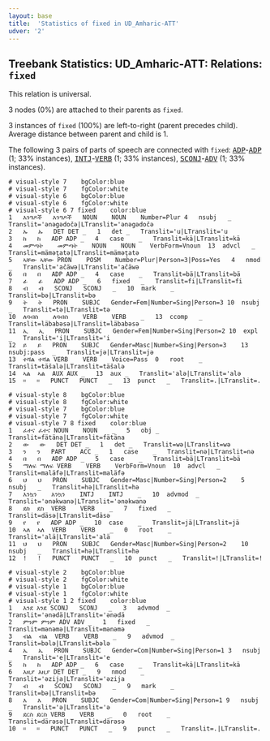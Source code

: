 ```yaml
---
layout: base
title:  'Statistics of fixed in UD_Amharic-ATT'
udver: '2'
---
```


## Treebank Statistics: UD_Amharic-ATT: Relations: `fixed`

This relation is universal.

3 nodes (0%) are attached to their parents as `fixed`.

3 instances of `fixed` (100%) are left-to-right (parent precedes child).
Average distance between parent and child is 1.

The following 3 pairs of parts of speech are connected with `fixed`: <tt><a href="am_att-pos-ADP.html">ADP</a></tt>-<tt><a href="am_att-pos-ADP.html">ADP</a></tt> (1; 33% instances), <tt><a href="am_att-pos-INTJ.html">INTJ</a></tt>-<tt><a href="am_att-pos-VERB.html">VERB</a></tt> (1; 33% instances), <tt><a href="am_att-pos-SCONJ.html">SCONJ</a></tt>-<tt><a href="am_att-pos-ADV.html">ADV</a></tt> (1; 33% instances).


~~~ conllu
# visual-style 7	bgColor:blue
# visual-style 7	fgColor:white
# visual-style 6	bgColor:blue
# visual-style 6	fgColor:white
# visual-style 6 7 fixed	color:blue
1	እንግዶች	እንግዶች	NOUN	NOUN	Number=Plur	4	nsubj	_	Translit='ənəgədočə|LTranslit='ənəgədočə
2	ኡ	ኡ	DET	DET	_	1	det	_	Translit='u|LTranslit='u
3	ከ	ከ	ADP	ADP	_	4	case	_	Translit=kä|LTranslit=kä
4	መምጣት	መምጣት	NOUN	NOUN	VerbForm=Vnoun	13	advcl	_	Translit=mäməţatə|LTranslit=mäməţatə
5	ኣቸው	ኣቸው	PRON	POSM	Number=Plur|Person=3|Poss=Yes	4	nmod	_	Translit='ačäwə|LTranslit='ačäwə
6	በ	በ	ADP	ADP	_	4	case	_	Translit=bä|LTranslit=bä
7	ፊ	ፊ	ADP	ADP	_	6	fixed	_	Translit=fi|LTranslit=fi
8	ብ	ብ	SCONJ	SCONJ	_	10	mark	_	Translit=bə|LTranslit=bə
9	ት	ት	PRON	SUBJC	Gender=Fem|Number=Sing|Person=3	10	nsubj	_	Translit=tə|LTranslit=tə
10	ለባብስ	ለባብስ	VERB	VERB	_	13	ccomp	_	Translit=läbabəsə|LTranslit=läbabəsə
11	ኢ	ኢ	PRON	SUBJC	Gender=Fem|Number=Sing|Person=2	10	expl	_	Translit='i|LTranslit='i
12	ይ	ይ	PRON	SUBJC	Gender=Masc|Number=Sing|Person=3	13	nsubj:pass	_	Translit=jə|LTranslit=jə
13	ተሻል	ተሻል	VERB	VERB	Voice=Pass	0	root	_	Translit=täšalə|LTranslit=täšalə
14	ኣል	ኣል	AUX	AUX	_	13	aux	_	Translit='alə|LTranslit='alə
15	።	።	PUNCT	PUNCT	_	13	punct	_	Translit=.|LTranslit=.

~~~


~~~ conllu
# visual-style 8	bgColor:blue
# visual-style 8	fgColor:white
# visual-style 7	bgColor:blue
# visual-style 7	fgColor:white
# visual-style 7 8 fixed	color:blue
1	ፈተና	ፈተና	NOUN	NOUN	_	5	obj	_	Translit=fätäna|LTranslit=fätäna
2	ው	ው	DET	DET	_	1	det	_	Translit=wə|LTranslit=wə
3	ን	ን	PART	ACC	_	1	case	_	Translit=nə|LTranslit=nə
4	በ	በ	ADP	ADP	_	5	case	_	Translit=bä|LTranslit=bä
5	ማለፍ	ማለፍ	VERB	VERB	VerbForm=Vnoun	10	advcl	_	Translit=maläfə|LTranslit=maläfə
6	ህ	ህ	PRON	SUBJC	Gender=Masc|Number=Sing|Person=2	5	nsubj	_	Translit=hə|LTranslit=hə
7	እንኳን	እንኳን	INTJ	INTJ	_	10	advmod	_	Translit='ənəkwanə|LTranslit='ənəkwanə
8	ደስ	ደስ	VERB	VERB	_	7	fixed	_	Translit=däsə|LTranslit=däsə
9	የ	የ	ADP	ADP	_	10	case	_	Translit=jä|LTranslit=jä
10	ኣለ	ኣለ	VERB	VERB	_	0	root	_	Translit='alä|LTranslit='alä
11	ህ	ህ	PRON	SUBJC	Gender=Masc|Number=Sing|Person=2	10	nsubj	_	Translit=hə|LTranslit=hə
12	!	!	PUNCT	PUNCT	_	10	punct	_	Translit=!|LTranslit=!

~~~


~~~ conllu
# visual-style 2	bgColor:blue
# visual-style 2	fgColor:white
# visual-style 1	bgColor:blue
# visual-style 1	fgColor:white
# visual-style 1 2 fixed	color:blue
1	እንደ	እንደ	SCONJ	SCONJ	_	3	advmod	_	Translit='ənədä|LTranslit='ənədä
2	ምንም	ምንም	ADV	ADV	_	1	fixed	_	Translit=mənəmə|LTranslit=mənəmə
3	ብል	ብል	VERB	VERB	_	9	advmod	_	Translit=bələ|LTranslit=bələ
4	ኤ	ኤ	PRON	SUBJC	Gender=Com|Number=Sing|Person=1	3	nsubj	_	Translit='e|LTranslit='e
5	ከ	ከ	ADP	ADP	_	6	case	_	Translit=kä|LTranslit=kä
6	እዚያ	እዚያ	DET	DET	_	9	nmod	_	Translit='əzija|LTranslit='əzija
7	ብ	ብ	SCONJ	SCONJ	_	9	mark	_	Translit=bə|LTranslit=bə
8	እ	እ	PRON	SUBJC	Gender=Com|Number=Sing|Person=1	9	nsubj	_	Translit='ə|LTranslit='ə
9	ደርስ	ደርስ	VERB	VERB	_	0	root	_	Translit=därəsə|LTranslit=därəsə
10	።	።	PUNCT	PUNCT	_	9	punct	_	Translit=.|LTranslit=.

~~~


